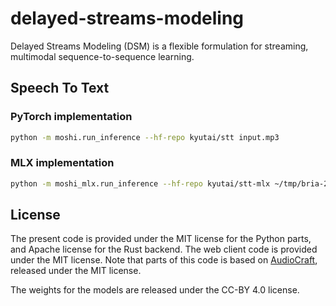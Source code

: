 # delayed-streams-modeling
Delayed Streams Modeling (DSM) is a flexible formulation for streaming, multimodal sequence-to-sequence learning.

## Speech To Text

### PyTorch implementation

```bash
python -m moshi.run_inference --hf-repo kyutai/stt input.mp3
```

### MLX implementation

```bash
python -m moshi_mlx.run_inference --hf-repo kyutai/stt-mlx ~/tmp/bria-24khz.mp3 --temp 0
```

## License

The present code is provided under the MIT license for the Python parts, and Apache license for the Rust backend.
The web client code is provided under the MIT license.
Note that parts of this code is based on [AudioCraft](https://github.com/facebookresearch/audiocraft), released under
the MIT license.

The weights for the models are released under the CC-BY 4.0 license.
